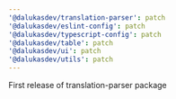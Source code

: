 ```yaml
---
'@dalukasdev/translation-parser': patch
'@dalukasdev/eslint-config': patch
'@dalukasdev/typescript-config': patch
'@dalukasdev/table': patch
'@dalukasdev/ui': patch
'@dalukasdev/utils': patch
---
```


First release of translation-parser package
